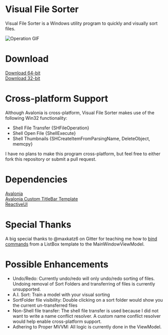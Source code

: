 # Visual File Sorter

Visual File Sorter is a Windows utility program to quickly and visually sort files.

![Operation GIF](../master/VFS_Anim.gif?raw=true)


# Download
[Download 64-bit](https://github.com/VisualFileSorter/VisualFileSorter/releases/download/1.1/VisualFileSorter_1.1_x64.zip)\
[Download 32-bit](https://github.com/VisualFileSorter/VisualFileSorter/releases/download/1.1/VisualFileSorter_1.1_x86.zip)

# Cross-platform Support
Although Avalonia is cross-platform, Visual File Sorter makes use of the following Win32 functionality:
- Shell File Transfer {SHFileOperation}
- Shell Open File {ShellExecute}
- Shell Thumbnails {SHCreateItemFromParsingName, DeleteObject, memcpy}

I have no plans to make this program cross-platform, but feel free to either fork this repository or submit a pull request.

# Dependencies

[Avalonia](https://github.com/AvaloniaUI/Avalonia)\
[Avalonia Custom TitleBar Template](https://github.com/FrankenApps/Avalonia-CustomTitleBarTemplate)\
[ReactiveUI](https://github.com/reactiveui/ReactiveUI)

# Special Thanks
A big special thanks to @maxkatz6 on Gitter for teaching me how to [bind commands](https://github.com/VisualFileSorter/VisualFileSorter/blob/a87fe0218199feacff2ccb3532fec316c91b50db/VisualFileSorter/Views/MainWindow.axaml#L466) from a ListBox template to the MainWindowViewModel.

# Possible Enhancements
- Undo/Redo: Currently undo/redo will only undo/redo sorting of files. Undoing removal of Sort Folders and transferring of files is currently unsupported.
- A.I. Sort: Train a model with your visual sorting
- SortFolder file visibility: Double clicking on a sort folder would show you the current un-transferred files
- Non-Shell file transfer: The shell file transfer is used because I did not want to write a name conflict resolver. A custom name conflict resolver would help enable cross-platform support.
- Adhering to Proper MVVM: All logic is currently done in the ViewModel.
